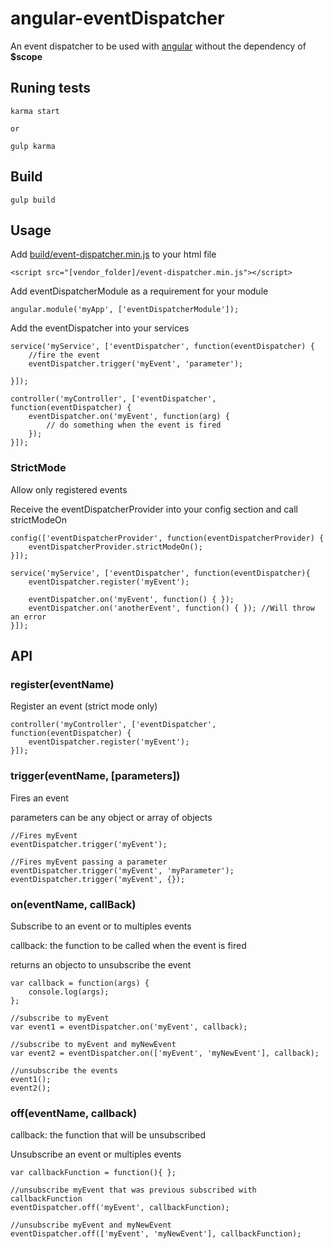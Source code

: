 # angular-eventDispatcher

An event dispatcher to be used with [angular](https://github.com/angular/angular.js) without the dependency of **$scope**

## Runing tests
```
karma start

or

gulp karma
```

## Build
```
gulp build
```

## Usage
Add [build/event-dispatcher.min.js](https://github.com/balliegojr/angular-event-dispatcher/blob/master/build/event-dispatcher.min.js) to your html file
```
<script src="[vendor_folder]/event-dispatcher.min.js"></script>
```
Add eventDispatcherModule as a requirement for your module

```
angular.module('myApp', ['eventDispatcherModule']);
```

Add the eventDispatcher into your services
```
service('myService', ['eventDispatcher', function(eventDispatcher) {
	//fire the event
    eventDispatcher.trigger('myEvent', 'parameter');

}]);

controller('myController', ['eventDispatcher', function(eventDispatcher) {
    eventDispatcher.on('myEvent', function(arg) {
        // do something when the event is fired
    });
}]);
```

### StrictMode
Allow only registered events

Receive the eventDispatcherProvider into your config section and call strictModeOn
```
config(['eventDispatcherProvider', function(eventDispatcherProvider) {
    eventDispatcherProvider.strictModeOn();
}]);

service('myService', ['eventDispatcher', function(eventDispatcher){
	eventDispatcher.register('myEvent');

	eventDispatcher.on('myEvent', function() { });
	eventDispatcher.on('anotherEvent', function() { }); //Will throw an error
}]);
```

## API
### register(eventName)
Register an event (strict mode only)

```
controller('myController', ['eventDispatcher', function(eventDispatcher) {
    eventDispatcher.register('myEvent');
}]);
```

### trigger(eventName, [parameters])
Fires an event

parameters can be any object or array of objects

```
//Fires myEvent
eventDispatcher.trigger('myEvent');

//Fires myEvent passing a parameter
eventDispatcher.trigger('myEvent', 'myParameter');
eventDispatcher.trigger('myEvent', {});

```

### on(eventName, callBack)
Subscribe to an event or to multiples events

callback: the function to be called when the event is fired

returns an objecto to unsubscribe the event

```
var callback = function(args) {
	console.log(args);
};

//subscribe to myEvent
var event1 = eventDispatcher.on('myEvent', callback);

//subscribe to myEvent and myNewEvent
var event2 = eventDispatcher.on(['myEvent', 'myNewEvent'], callback);

//unsubscribe the events
event1();
event2();
```

### off(eventName, callback)

callback: the function that will be unsubscribed

Unsubscribe an event or multiples events
```
var callbackFunction = function(){ };

//unsubscribe myEvent that was previous subscribed with callbackFunction
eventDispatcher.off('myEvent', callbackFunction);

//unsubscribe myEvent and myNewEvent
eventDispatcher.off(['myEvent', 'myNewEvent'], callbackFunction);

```